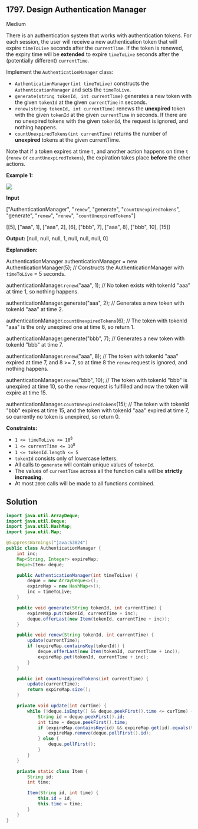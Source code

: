 ## 1797\. Design Authentication Manager

Medium

There is an authentication system that works with authentication tokens. For each session, the user will receive a new authentication token that will expire `timeToLive` seconds after the `currentTime`. If the token is renewed, the expiry time will be **extended** to expire `timeToLive` seconds after the (potentially different) `currentTime`.

Implement the `AuthenticationManager` class:

*   `AuthenticationManager(int timeToLive)` constructs the `AuthenticationManager` and sets the `timeToLive`.
*   `generate(string tokenId, int currentTime)` generates a new token with the given `tokenId` at the given `currentTime` in seconds.
*   `renew(string tokenId, int currentTime)` renews the **unexpired** token with the given `tokenId` at the given `currentTime` in seconds. If there are no unexpired tokens with the given `tokenId`, the request is ignored, and nothing happens.
*   `countUnexpiredTokens(int currentTime)` returns the number of **unexpired** tokens at the given currentTime.

Note that if a token expires at time `t`, and another action happens on time `t` (`renew` or `countUnexpiredTokens`), the expiration takes place **before** the other actions.

**Example 1:**

![](https://assets.leetcode.com/uploads/2021/02/25/copy-of-pc68_q2.png)

**Input**

["AuthenticationManager", "`renew`", "generate", "`countUnexpiredTokens`", "generate", "`renew`", "`renew`", "`countUnexpiredTokens`"]

[[5], ["aaa", 1], ["aaa", 2], [6], ["bbb", 7], ["aaa", 8], ["bbb", 10], [15]]

**Output:** [null, null, null, 1, null, null, null, 0]

**Explanation:**

AuthenticationManager authenticationManager = new AuthenticationManager(5); // Constructs the AuthenticationManager with `timeToLive` = 5 seconds.

authenticationManager.`renew`("aaa", 1); // No token exists with tokenId "aaa" at time 1, so nothing happens.

authenticationManager.generate("aaa", 2); // Generates a new token with tokenId "aaa" at time 2.

authenticationManager.`countUnexpiredTokens`(6); // The token with tokenId "aaa" is the only unexpired one at time 6, so return 1.

authenticationManager.generate("bbb", 7); // Generates a new token with tokenId "bbb" at time 7.

authenticationManager.`renew`("aaa", 8); // The token with tokenId "aaa" expired at time 7, and 8 >= 7, so at time 8 the `renew` request is ignored, and nothing happens.

authenticationManager.`renew`("bbb", 10); // The token with tokenId "bbb" is unexpired at time 10, so the `renew` request is fulfilled and now the token will expire at time 15.

authenticationManager.`countUnexpiredTokens`(15); // The token with tokenId "bbb" expires at time 15, and the token with tokenId "aaa" expired at time 7, so currently no token is unexpired, so return 0.

**Constraints:**

*   <code>1 <= timeToLive <= 10<sup>8</sup></code>
*   <code>1 <= currentTime <= 10<sup>8</sup></code>
*   `1 <= tokenId.length <= 5`
*   `tokenId` consists only of lowercase letters.
*   All calls to `generate` will contain unique values of `tokenId`.
*   The values of `currentTime` across all the function calls will be **strictly increasing**.
*   At most `2000` calls will be made to all functions combined.

## Solution

```java
import java.util.ArrayDeque;
import java.util.Deque;
import java.util.HashMap;
import java.util.Map;

@SuppressWarnings("java:S3824")
public class AuthenticationManager {
    int inc;
    Map<String, Integer> expireMap;
    Deque<Item> deque;

    public AuthenticationManager(int timeToLive) {
        deque = new ArrayDeque<>();
        expireMap = new HashMap<>();
        inc = timeToLive;
    }

    public void generate(String tokenId, int currentTime) {
        expireMap.put(tokenId, currentTime + inc);
        deque.offerLast(new Item(tokenId, currentTime + inc));
    }

    public void renew(String tokenId, int currentTime) {
        update(currentTime);
        if (expireMap.containsKey(tokenId)) {
            deque.offerLast(new Item(tokenId, currentTime + inc));
            expireMap.put(tokenId, currentTime + inc);
        }
    }

    public int countUnexpiredTokens(int currentTime) {
        update(currentTime);
        return expireMap.size();
    }

    private void update(int curTime) {
        while (!deque.isEmpty() && deque.peekFirst().time <= curTime) {
            String id = deque.peekFirst().id;
            int time = deque.peekFirst().time;
            if (expireMap.containsKey(id) && expireMap.get(id).equals(time)) {
                expireMap.remove(deque.pollFirst().id);
            } else {
                deque.pollFirst();
            }
        }
    }

    private static class Item {
        String id;
        int time;

        Item(String id, int time) {
            this.id = id;
            this.time = time;
        }
    }
}
```